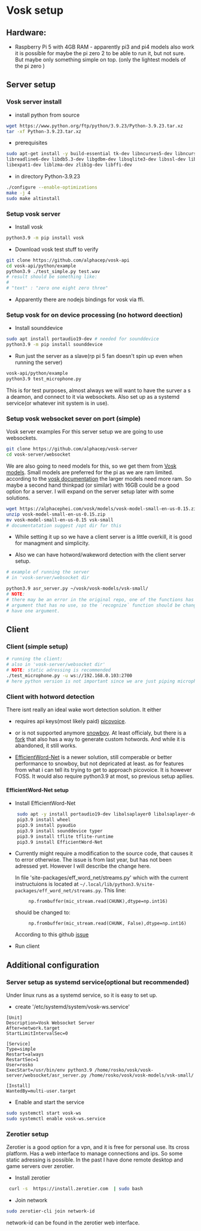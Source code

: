 # Vosk setup
## Hardware: 
- Raspberry Pi 5 with 4GB RAM - apparently pi3 and pi4 models also work it is
  possible for maybe the pi zero 2 to be able to run it, but not sure. But maybe
  only something simple on top. (only the lightest models of the pi zero )

## Server setup
### Vosk server install
- install python from source
```bash
wget https://www.python.org/ftp/python/3.9.23/Python-3.9.23.tar.xz
tar -xf Python-3.9.23.tar.xz
```

- prerequisites
```bash
sudo apt-get install -y build-essential tk-dev libncurses5-dev libncursesw5-dev \
libreadline6-dev libdb5.3-dev libgdbm-dev libsqlite3-dev libssl-dev libbz2-dev \
libexpat1-dev liblzma-dev zlib1g-dev libffi-dev
```

- in directory Python-3.9.23
```bash
./configure --enable-optimizations
make -j 4
sudo make altinstall
```
### Setup vosk server
- Install vosk
``` bash
python3.9 -m pip install vosk
```

- Download vosk test stuff to verify
```bash
git clone https://github.com/alphacep/vosk-api
cd vosk-api/python/example
python3.9 ./test_simple.py test.wav
# result should be something like:
#
# "text" : "zero one eight zero three"
```
- Apparently there are nodejs bindings for vosk via ffi.

### Setup vosk for on device processing (no hotword deection)

- Install sounddevice
```bash
sudo apt install portaudio19-dev # needed for sounddevice
python3.9 -m pip install sounddevice
```
- Run just the server as a slave(rp pi 5 fan doesn't spin up even when running
  the server)
``` bash
vosk-api/python/example
python3.9 test_microphone.py
```
This is for test purposes, almost always we will want to have the surver a s a
deamon, and connect to it via websockets. Also set up as a systemd service(or
whatever init system is in use).

### Setup vosk websocket sever on port (simple)
Vosk server examples 
For this server setup we are going to use websockets.
``` bash 
git clone https://github.com/alphacep/vosk-server
cd vosk-server/websocket
```
We are also going to need models for this, so we get them from [Vosk
models](https://alphacephei.com/vosk/models).
Small models are preferred for the pi as we are ram limited.
according to the [vosk documentation](https://alphacephei.com/vosk/models) the
larger models need more ram. So maybe a second hand thinkpad (or similar) with
16GB could be a good option for a server. I will expand on the server setup
later with some solutions.

``` bash
wget https://alphacephei.com/vosk/models/vosk-model-small-en-us-0.15.zip
unzip vosk-model-small-en-us-0.15.zip
mv vosk-model-small-en-us-0.15 vsk-small
# documentatation suggest /opt dir for this
```
- While setting it up so we have a client server is a little overkill, it is
  good for managment and simplicity.

- Also we can have hotword/wakeword detection with the client server setup.
``` bash
# example of running the server
# in 'vosk-server/websocket dir

python3.9 asr_server.py ~/vosk/vosk-models/vsk-small/
# NOTE:
# there may be an error in the original repo, one of the functions has one extra
# argument that has no use, so the `recognize` function should be changed to only
# have one argument.
```

## Client

### Client (simple setup)
``` bash
# running the client: 
# also in 'vosk-server/websocket dir'
# NOTE: static adressing is recommended
./test_microphone.py -u ws://192.168.0.103:2700
# here python version is not important since we are just piping microphone to the server
```


### Client with hotword detection
There isnt really an ideal wake wort detection solution. It either

- requires api keys(most likely paid) [picovoice](https://picovoice.ai/).
- or is not supported anymore [snowboy](https://snowboy.kitt.ai/). At least
  officialy, but there is a [fork](https://github.com/seasalt-ai/snowboy) that
  also has a way to generate custom hotwords. And while it is abandoned, it
  still works.

- [EfficientWord-Net](https://github.com/Ant-Brain/EfficientWord-Net) is a newer
  solution, still comperable or better performance to snowboy, but not
  depricated at least. as for features from what i can tell its trying to get to
  approach picovoice. It is however FOSS. It would also require python3.9 at
  most, so previous setup apllies.

#### EfficientWord-Net setup
  - Install EfficientWord-Net
```bash
	sudo apt -y install portaudio19-dev libalsaplayer0 libalsaplayer-dev
	pip3.9 install wheel
	pip3.9 install pyaudio
	pip3.9 install sounddevice typer
	pip3.9 install tflite tflite-runtime
	pip3.9 install EfficientWord-Net
```
- Currently might require a modification to the source code, that causes it to
  error otherwise. The issue is from last year, but has not been adressed yet.
  However I will describe the change here.

  In file 'site-packages/eff_word_net/streams.py' which with the current
  instructuions is located at 
  `~/.local/lib/python3.9/site-packages/eff_word_net/streams.py`.
  This line:
  ``` python3
       np.frombuffer(mic_stream.read(CHUNK),dtype=np.int16) 
  ```
  should be changed to:
  ``` python3
       np.frombuffer(mic_stream.read(CHUNK, False),dtype=np.int16)
  ```
  According to this github [issue](https://github.com/Ant-Brain/EfficientWord-Net/issues/57)

- Run client



## Additional configuration

### Server setup as systemd service(optional but recommended)

Under linux runs as a systemd service, so it is easy to set up.
- create '/etc/systemd/system/vosk-ws.service'

```service
[Unit]
Description=Vosk Websocket Server
After=network.target
StartLimitIntervalSec=0

[Service]
Type=simple
Restart=always
RestartSec=1
User=rosko
ExecStart=/usr/bin/env python3.9 /home/rosko/vosk/vosk-server/websocket/asr_server.py /home/rosko/vosk/vosk-models/vsk-small/

[Install]
WantedBy=multi-user.target

```
- Enable and start the service
```bash
sudo systemctl start vosk-ws
sudo systemctl enable vosk-ws.service
```

### Zerotier setup
Zerotier is a good option for a vpn, and it is free for personal use. Its cross
platform. Has a web interface to manage connections and ips. So some static
adressing is possible. In the past I have done remote desktop and game servers
over zerotier.

- Install zerotier
```bash 
 curl -s  https://install.zerotier.com  | sudo bash
```
- Join network
```bash
sudo zerotier-cli join network-id
```
network-id can be found in the zerotier web interface.


